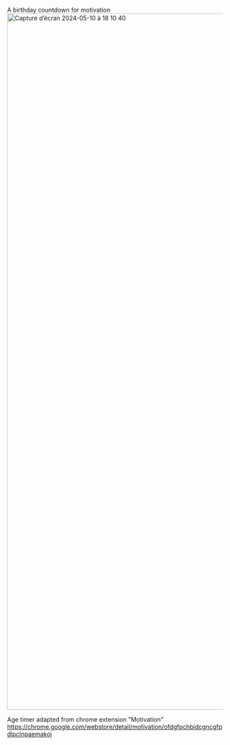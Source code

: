 A birthday countdown for motivation
<img width="1624" alt="Capture d’écran 2024-05-10 à 18 10 40" src="https://github.com/novitae/birthday-timer/assets/85891169/7c91fccf-66e1-4def-9f15-854df6890711">

Age timer adapted from chrome extension "Motivation"
https://chrome.google.com/webstore/detail/motivation/ofdgfpchbidcgncgfpdlpclnpaemakoj
